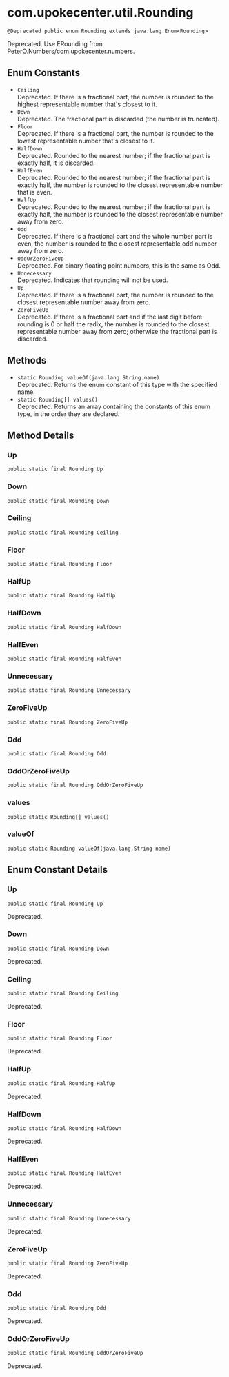 # com.upokecenter.util.Rounding

    @Deprecated public enum Rounding extends java.lang.Enum<Rounding>

Deprecated.
Use ERounding from PeterO.Numbers/com.upokecenter.numbers.

## Enum Constants

* `Ceiling`<br>
 Deprecated. If there is a fractional part, the number is rounded to the highest
 representable number that's closest to it.
* `Down`<br>
 Deprecated. The fractional part is discarded (the number is truncated).
* `Floor`<br>
 Deprecated. If there is a fractional part, the number is rounded to the lowest
 representable number that's closest to it.
* `HalfDown`<br>
 Deprecated. Rounded to the nearest number; if the fractional part is exactly half, it is
 discarded.
* `HalfEven`<br>
 Deprecated. Rounded to the nearest number; if the fractional part is exactly half, the
 number is rounded to the closest representable number that is even.
* `HalfUp`<br>
 Deprecated. Rounded to the nearest number; if the fractional part is exactly half, the
 number is rounded to the closest representable number away from
 zero.
* `Odd`<br>
 Deprecated. If there is a fractional part and the whole number part is even, the number
 is rounded to the closest representable odd number away from zero.
* `OddOrZeroFiveUp`<br>
 Deprecated. For binary floating point numbers, this is the same as Odd.
* `Unnecessary`<br>
 Deprecated. Indicates that rounding will not be used.
* `Up`<br>
 Deprecated. If there is a fractional part, the number is rounded to the closest
 representable number away from zero.
* `ZeroFiveUp`<br>
 Deprecated. If there is a fractional part and if the last digit before rounding is 0 or
 half the radix, the number is rounded to the closest representable
 number away from zero; otherwise the fractional part is discarded.

## Methods

* `static Rounding valueOf​(java.lang.String name)`<br>
 Deprecated. Returns the enum constant of this type with the specified name.
* `static Rounding[] values()`<br>
 Deprecated. Returns an array containing the constants of this enum type, in
the order they are declared.

## Method Details

### Up
    public static final Rounding Up
### Down
    public static final Rounding Down
### Ceiling
    public static final Rounding Ceiling
### Floor
    public static final Rounding Floor
### HalfUp
    public static final Rounding HalfUp
### HalfDown
    public static final Rounding HalfDown
### HalfEven
    public static final Rounding HalfEven
### Unnecessary
    public static final Rounding Unnecessary
### ZeroFiveUp
    public static final Rounding ZeroFiveUp
### Odd
    public static final Rounding Odd
### OddOrZeroFiveUp
    public static final Rounding OddOrZeroFiveUp
### values
    public static Rounding[] values()
### valueOf
    public static Rounding valueOf​(java.lang.String name)
## Enum Constant Details

### Up
    public static final Rounding Up
Deprecated.
### Down
    public static final Rounding Down
Deprecated.
### Ceiling
    public static final Rounding Ceiling
Deprecated.
### Floor
    public static final Rounding Floor
Deprecated.
### HalfUp
    public static final Rounding HalfUp
Deprecated.
### HalfDown
    public static final Rounding HalfDown
Deprecated.
### HalfEven
    public static final Rounding HalfEven
Deprecated.
### Unnecessary
    public static final Rounding Unnecessary
Deprecated.
### ZeroFiveUp
    public static final Rounding ZeroFiveUp
Deprecated.
### Odd
    public static final Rounding Odd
Deprecated.
### OddOrZeroFiveUp
    public static final Rounding OddOrZeroFiveUp
Deprecated.
